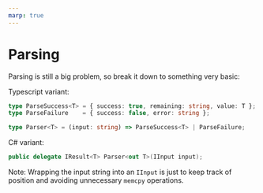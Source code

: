 ```yaml
---
marp: true
---
```


# Parsing

Parsing is still a big problem, so break it down to something very basic:

Typescript variant:

```ts
type ParseSuccess<T> = { success: true, remaining: string, value: T };
type ParseFailure    = { success: false, error: string };

type Parser<T> = (input: string) => ParseSuccess<T> | ParseFailure;
```

C# variant:
```csharp
public delegate IResult<T> Parser<out T>(IInput input);
```
Note: Wrapping the input string into an `IInput` is just to keep track of position and avoiding unnecessary `memcpy` operations.